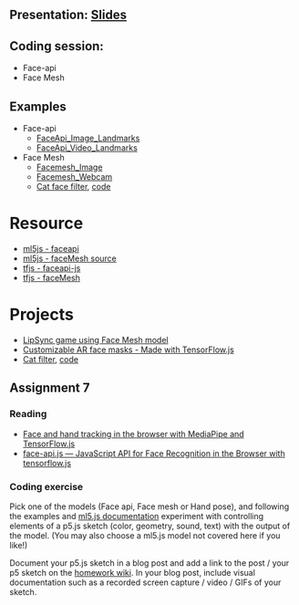 ## Presentation: [Slides](https://docs.google.com/presentation/d/113rP1llxYoZU2W4VmYPrEEQAwrS3z2IWWJjgbALPuAk/edit?usp=sharing)

## Coding session:

- Face-api
- Face Mesh

## Examples

- Face-api
  - [FaceApi_Image_Landmarks](https://editor.p5js.org/ml5/sketches/FaceApi_Image_Landmarks)
  - [FaceApi_Video_Landmarks](https://editor.p5js.org/ml5/sketches/FaceApi_Video_Landmarks)
- Face Mesh
  - [Facemesh_Image](https://editor.p5js.org/ml5/sketches/Facemesh_Image)
  - [Facemesh_Webcam](https://editor.p5js.org/ml5/sketches/Facemesh_Webcam)
  - [Cat face filter](https://neon-scintillating-harpymimus.glitch.me/), [code](https://github.com/yining1023/cat-filter/tree/main)

# Resource

- [ml5js - faceapi](https://learn.ml5js.org/#/reference/face-api)
- [ml5js - faceMesh source](https://github.com/ml5js/ml5-library/blob/development/src/Facemesh/index.js)
- [tfjs - faceapi-js](https://github.com/justadudewhohacks/face-api.js/)
- [tfjs - faceMesh](https://github.com/tensorflow/tfjs-models/tree/master/facemesh)

# Projects

- [LipSync game using Face Mesh model](https://lipsync.withyoutube.com/)
- [Customizable AR face masks - Made with TensorFlow.js](https://www.youtube.com/watch?v=TpiGFaHC_5U)
- [Cat filter](https://neon-scintillating-harpymimus.glitch.me), [code](https://github.com/yining1023/cat-filter)

## Assignment 7

### Reading

- [Face and hand tracking in the browser with MediaPipe and TensorFlow.js](https://blog.tensorflow.org/2020/03/face-and-hand-tracking-in-browser-with-mediapipe-and-tensorflowjs.html)
- [face-api.js — JavaScript API for Face Recognition in the Browser with tensorflow.js](https://itnext.io/face-api-js-javascript-api-for-face-recognition-in-the-browser-with-tensorflow-js-bcc2a6c4cf07)

### Coding exercise

Pick one of the models (Face api, Face mesh or Hand pose), and following the examples and [ml5.js documentation](http://learn.ml5js.org/) experiment with controlling elements of a p5.js sketch (color, geometry, sound, text) with the output of the model. (You may also choose a ml5.js model not covered here if you like!)

Document your p5.js sketch in a blog post and add a link to the post / your p5 sketch on the [homework wiki](https://github.com/ml5js/Intro-ML-Arts-IMA-F23/wiki/Assignment-7). In your blog post, include visual documentation such as a recorded screen capture / video / GIFs of your sketch.
